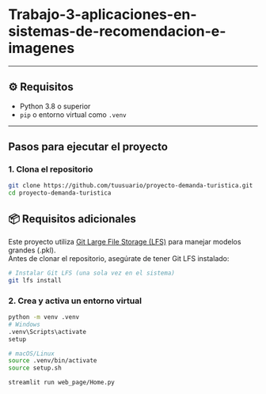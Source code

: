# Trabajo-3-aplicaciones-en-sistemas-de-recomendacion-e-imagenes

---

## ⚙️ Requisitos

- Python 3.8 o superior
- `pip` o entorno virtual como `.venv`

---

## Pasos para ejecutar el proyecto

### 1. Clona el repositorio

```bash
git clone https://github.com/tuusuario/proyecto-demanda-turistica.git
cd proyecto-demanda-turistica
```

## 📦 Requisitos adicionales

Este proyecto utiliza [Git Large File Storage (LFS)](https://git-lfs.com/) para manejar modelos grandes (.pkl).  
Antes de clonar el repositorio, asegúrate de tener Git LFS instalado:

```bash
# Instalar Git LFS (una sola vez en el sistema)
git lfs install
```

### 2. Crea y activa un entorno virtual

```bash
python -m venv .venv
# Windows
.venv\Scripts\activate
setup

# macOS/Linux
source .venv/bin/activate
source setup.sh
```

```bash
streamlit run web_page/Home.py
```

